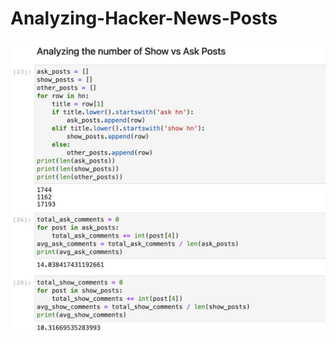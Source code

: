 # Analyzing-Hacker-News-Posts

<img src="https://raw.githubusercontent.com/sunnyyan97/Analyzing-Hacker-News-Posts/main/Screen%20Shot%202021-02-26%20at%201.41.04%20PM.png">
